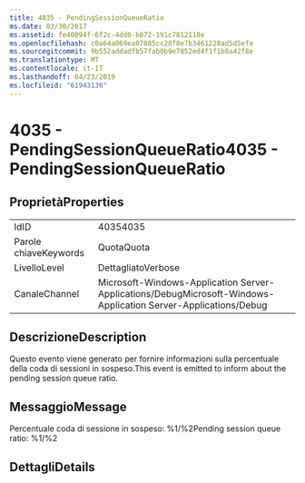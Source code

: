 ```yaml
---
title: 4035 - PendingSessionQueueRatio
ms.date: 03/30/2017
ms.assetid: fe40094f-6f2c-4dd8-b872-191c7812118e
ms.openlocfilehash: c0a64a069ea07085cc28f8e7b3461228ad5d5efe
ms.sourcegitcommit: 9b552addadfb57fab0b9e7852ed4f1f1b8a42f8e
ms.translationtype: MT
ms.contentlocale: it-IT
ms.lasthandoff: 04/23/2019
ms.locfileid: "61943130"
---
```

# <a name="4035---pendingsessionqueueratio"></a><span data-ttu-id="4bab0-102">4035 - PendingSessionQueueRatio</span><span class="sxs-lookup"><span data-stu-id="4bab0-102">4035 - PendingSessionQueueRatio</span></span>
## <a name="properties"></a><span data-ttu-id="4bab0-103">Proprietà</span><span class="sxs-lookup"><span data-stu-id="4bab0-103">Properties</span></span>  
  
|||  
|-|-|  
|<span data-ttu-id="4bab0-104">Id</span><span class="sxs-lookup"><span data-stu-id="4bab0-104">ID</span></span>|<span data-ttu-id="4bab0-105">4035</span><span class="sxs-lookup"><span data-stu-id="4bab0-105">4035</span></span>|  
|<span data-ttu-id="4bab0-106">Parole chiave</span><span class="sxs-lookup"><span data-stu-id="4bab0-106">Keywords</span></span>|<span data-ttu-id="4bab0-107">Quota</span><span class="sxs-lookup"><span data-stu-id="4bab0-107">Quota</span></span>|  
|<span data-ttu-id="4bab0-108">Livello</span><span class="sxs-lookup"><span data-stu-id="4bab0-108">Level</span></span>|<span data-ttu-id="4bab0-109">Dettagliato</span><span class="sxs-lookup"><span data-stu-id="4bab0-109">Verbose</span></span>|  
|<span data-ttu-id="4bab0-110">Canale</span><span class="sxs-lookup"><span data-stu-id="4bab0-110">Channel</span></span>|<span data-ttu-id="4bab0-111">Microsoft-Windows-Application Server-Applications/Debug</span><span class="sxs-lookup"><span data-stu-id="4bab0-111">Microsoft-Windows-Application Server-Applications/Debug</span></span>|  
  
## <a name="description"></a><span data-ttu-id="4bab0-112">Descrizione</span><span class="sxs-lookup"><span data-stu-id="4bab0-112">Description</span></span>  
 <span data-ttu-id="4bab0-113">Questo evento viene generato per fornire informazioni sulla percentuale della coda di sessioni in sospeso.</span><span class="sxs-lookup"><span data-stu-id="4bab0-113">This event is emitted to inform about the pending session queue ratio.</span></span>  
  
## <a name="message"></a><span data-ttu-id="4bab0-114">Messaggio</span><span class="sxs-lookup"><span data-stu-id="4bab0-114">Message</span></span>  
 <span data-ttu-id="4bab0-115">Percentuale coda di sessione in sospeso: %1/%2</span><span class="sxs-lookup"><span data-stu-id="4bab0-115">Pending session queue ratio: %1/%2</span></span>  
  
## <a name="details"></a><span data-ttu-id="4bab0-116">Dettagli</span><span class="sxs-lookup"><span data-stu-id="4bab0-116">Details</span></span>
